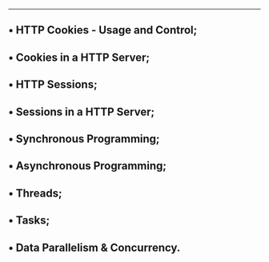 -----------------------------------------------------------
• HTTP Cookies - Usage and Control;
---------------------------------------------------------
• Cookies in a HTTP Server;
-----------------------------------------------------------
• HTTP Sessions;
----------------------------------------------------------
• Sessions in a HTTP Server;
-----------------------------------------------------------
• Synchronous Programming;
----------------------------------------------------------
• Asynchronous Programming;
--------------------------------------------------
• Threads;
---------------------------------------------------
• Tasks;
-----------------------------------------------------
• Data Parallelism & Concurrency.
-------------------------------------------------------
